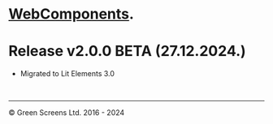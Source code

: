 # [WebComponents](https://webcomponents.greenscreens.ltd/).

# Release v2.0.0 BETA (27.12.2024.)

- Migrated to Lit Elements 3.0

<br><hr>

&copy; Green Screens Ltd. 2016 - 2024
 